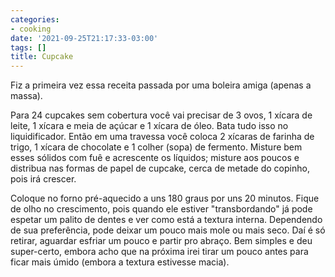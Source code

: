 ```yaml
---
categories:
- cooking
date: '2021-09-25T21:17:33-03:00'
tags: []
title: Cupcake
---
```


Fiz a primeira vez essa receita passada por uma boleira amiga (apenas a massa).

Para 24 cupcakes sem cobertura você vai precisar de 3 ovos, 1 xícara de leite, 1 xícara e meia de açúcar e 1 xícara de óleo. Bata tudo isso no liquidificador. Então em uma travessa você coloca 2 xícaras de farinha de trigo, 1 xícara de chocolate e 1 colher (sopa) de fermento. Misture bem esses sólidos com fuê e acrescente os líquidos; misture aos poucos e distribua nas formas de papel de cupcake, cerca de metade do copinho, pois irá crescer.

Coloque no forno pré-aquecido a uns 180 graus por uns 20 minutos. Fique de olho no crescimento, pois quando ele estiver "transbordando" já pode espetar um palito de dentes e ver como está a textura interna. Dependendo de sua preferência, pode deixar um pouco mais mole ou mais seco. Daí é só retirar, aguardar esfriar um pouco e partir pro abraço. Bem simples e deu super-certo, embora acho que na próxima irei tirar um pouco antes para ficar mais úmido (embora a textura estivesse macia).